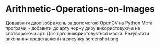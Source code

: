# Arithmetic-Operations-on-Images
Додавання двох зображень за допомогою OpenCV на Python
Мета програми - добавити до арту чорну диру використовуючи не спотворюючи арт.
Для цого використовується маска.
Результати виконання представлені на рисунку screenshot.png
